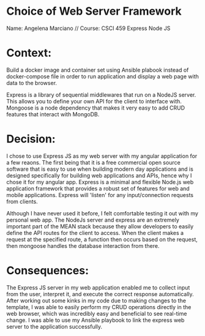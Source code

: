 # Choice of Web Server Framework
Name: Angelena Marciano // Course: CSCI 459
Express Node JS 

# Context: 

Build a docker image and container set using Ansible plabook instead of docker-compose file in order to run application and display a web page with data to the browser.

Express is a library of sequential middlewares that run on a NodeJS server. This allows you to define your own API for the client to interface with. 
Mongoose is a node dependency that makes it very easy to add CRUD features that interact with MongoDB.

# Decision:

I chose to use Express JS as my web server with my angular application for a few reaons. 
The first being that it is a free commercial open source software that is easy to use when building modern day applications and is designed specifically for building web applications and APIs, hence why I chose it for my angular app.
Express is a minimal and flexible Node.js web application framework that provides a robust set of features for web and mobile applications. Express will 'listen' for any input/connection requests from clients.

Although I have never used it before, I felt comfortable testing it out with my personal web app.
The NodeJs server and express are an extremely important part of the MEAN stack because they allow developers to easily define the API routes for the client to access. 
When the client makes a request at the specified route, a function then occurs based on the request, then mongoose handles the database interaction from there. 


# Consequences: 

The Express JS server in my web application enabled me to collect input from the user, interpret it, and execute the correct response automatically.
After working out some kinks in my code due to making changes to the template, I was able to easily perform my CRUD operations directly in the web browser, which was incredibly easy and beneficial to see real-time change. I was able to use my Ansible playbook to link the express web server to the application successfully.


